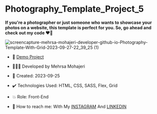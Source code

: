 # Photography_Template_Project_5
 
**If you're a photographer or just someone who wants to showcase your photos on a website, this template is perfect for you. So, go ahead and check out my code ♥️📸**

![screencapture-mehrsa-mohajeri-developer-github-io-Photography-Template-With-Grid-2023-09-27-22_39_25 (1)](https://github.com/Mehrsa-Mohajeri-Developer/Photography_Template_With_Grid/assets/145048780/4a42b73f-f910-4e7f-957c-b4ca77274433)

- 🔗 [Demo Project](https://mehrsa-mohajeri-developer.github.io/Photography_Template_Project_5/)

- 👩🏻‍💻 Developed by Mehrsa Mohajeri

- 📆 Created: 2023-09-25

- ✔️ Technologies Used: HTML, CSS, SASS, Flex, Grid

- 💥 Role: Front-End

- 📲 How to reach me: With My [INSTAGRAM](https://www.instagram.com/mehrsa_mohajeri_developer) And [LINKEDIN](https://www.linkedin.com/in/mehrsa-mohajeri-developer)
